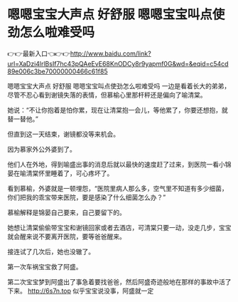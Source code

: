 # 嗯嗯宝宝大声点 好舒服 嗯嗯宝宝叫点使劲怎么啦难受吗

👉👉最新入口👈👉👉http://www.baidu.com/link?url=XaDzi4lrlBsIf7hc43pQAeEvE68KnODCy8r9yapmf0G&wd=&eqid=c54cd89e006c3be70000000466c61f85

嗯嗯宝宝大声点 好舒服 嗯嗯宝宝叫点使劲怎么啦难受吗
一边是看着长大的弟弟，尽管不忍心看到谢镜失落的表情，但慕榆心里那杆秤还是偏向了喻清棠。

她说：“不让你抱着是怕你累，现在让清棠抱一会儿，等他累了，你要还想抱，就替一替他。”

但直到这一天结束，谢镜都没等来机会。

因为慕家外公外婆到了。

他们人在外地，得到喻盛出事的消息后就以最快的速度赶了过来，到医院一看小锦晏在喻清棠怀里睡着了，可心疼坏了。

看到慕榆，外婆就是一顿埋怨，“医院里病人那么多，空气里不知道有多少细菌，你们把我的乖宝带来医院，要是感染了什么细菌怎么办？”

慕榆解释是锦晏自己要来，自己要留下的。

她想让清棠偷偷带宝宝和谢镜回家或者去酒店，可清棠只要一动，没走几步，宝宝就会醒来说不要离开医院，要等爸爸醒来。

接连试了几次后，她也没辙了。

第一次车祸宝宝救了阿盛。

第二次宝宝梦到阿盛出了事急着要找爸爸，然后阿盛奇迹般地在那样的事故中活了下来。
http://6s7n.top
似乎宝宝说没事，阿盛就一定
